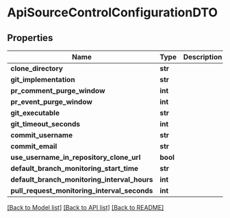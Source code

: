# ApiSourceControlConfigurationDTO

## Properties
Name | Type | Description | Notes
------------ | ------------- | ------------- | -------------
**clone_directory** | **str** |  | [optional] 
**git_implementation** | **str** |  | [optional] 
**pr_comment_purge_window** | **int** |  | [optional] 
**pr_event_purge_window** | **int** |  | [optional] 
**git_executable** | **str** |  | [optional] 
**git_timeout_seconds** | **int** |  | [optional] 
**commit_username** | **str** |  | [optional] 
**commit_email** | **str** |  | [optional] 
**use_username_in_repository_clone_url** | **bool** |  | [optional] 
**default_branch_monitoring_start_time** | **str** |  | [optional] 
**default_branch_monitoring_interval_hours** | **int** |  | [optional] 
**pull_request_monitoring_interval_seconds** | **int** |  | [optional] 

[[Back to Model list]](../README.md#documentation-for-models) [[Back to API list]](../README.md#documentation-for-api-endpoints) [[Back to README]](../README.md)

